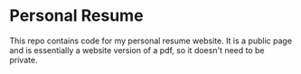 # Personal Resume
This repo contains code for my personal resume website. It is a public page and is essentially a website version of a pdf, so it doesn't need to be private.
